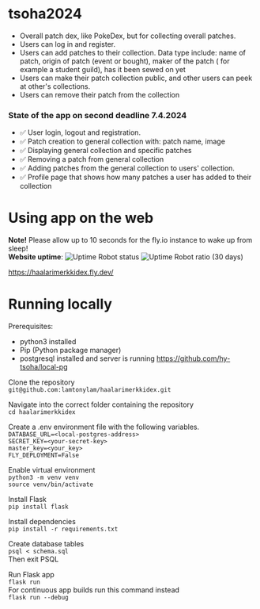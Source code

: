 # tsoha2024

- Overall patch dex, like PokeDex, but for collecting overall patches.
- Users can log in and register.
- Users can add patches to their collection. Data type include: name of patch, origin of patch (event or bought), maker of the patch ( for example a student guild), has it been sewed on yet
- Users can make their patch collection public, and other users can peek at other's collections.
- Users can remove their patch from the collection

### State of the app on second deadline 7.4.2024
- ✅ User login, logout and registration.
- ✅ Patch creation to general collection with: patch name, image
- ✅ Displaying general collection and specific patches
- ✅ Removing a patch from general collection
- ✅ Adding patches from the general collection to users' collection.
- ✅ Profile page that shows how many patches a user has added to their collection


# Using app on the web
**Note!** Please allow up to 10 seconds for the fly.io instance to wake up from sleep!  
**Website uptime**: ![Uptime Robot status](https://img.shields.io/uptimerobot/status/m796740317-3cc8e5732ede56b9e8de37b3) ![Uptime Robot ratio (30 days)](https://img.shields.io/uptimerobot/ratio/m796740317-3cc8e5732ede56b9e8de37b3?label=Uptime%2030%20days)

  
https://haalarimerkkidex.fly.dev/

# Running locally
Prerequisites:
- python3 installed
- Pip (Python package manager)
- postgresql installed and server is running  https://github.com/hy-tsoha/local-pg


Clone the repository  
`git@github.com:lamtonylam/haalarimerkkidex.git`

Navigate into the correct folder containing the repository  
`cd haalarimerkkidex`

Create a .env environment file with the following variables.    
`DATABASE_URL=<local-postgres-address>`  
`SECRET_KEY=<your-secret-key>`  
`master_key=<your_key>`  
`FLY_DEPLOYMENT=False`

Enable virtual environment  
`python3 -m venv venv`  
`source venv/bin/activate`

Install Flask  
`pip install flask`

Install dependencies  
`pip install -r requirements.txt`

Create database tables  
`psql < schema.sql`  
Then exit PSQL

Run Flask app  
`flask run`  
For continuous app builds run this command instead  
`flask run --debug`
